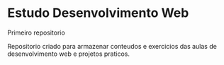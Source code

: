 # Estudo Desenvolvimento Web
 Primeiro repositorio

Repositorio criado para armazenar conteudos e exercicios das aulas de desenvolvimento web e projetos praticos.
